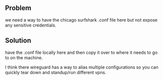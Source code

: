 ## Problem
we need a way to have the chicago surfshark .conf file here but not expose any sensitive credentials.

## Solution
have the .conf file locally here and then copy it over to where it needs to go to on the machine.

I think there wireguard has a way to alias multiple configurations so you can quickly tear down and standup/run different vpns.